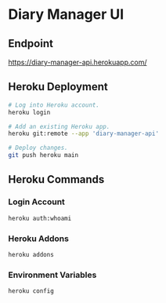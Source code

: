 # Diary Manager UI

## Endpoint

https://diary-manager-api.herokuapp.com/

## Heroku Deployment

```sh
# Log into Heroku account.
heroku login

# Add an existing Heroku app.
heroku git:remote --app 'diary-manager-api'

# Deploy changes.
git push heroku main
```

## Heroku Commands

### Login Account

```sh
heroku auth:whoami
```

### Heroku Addons

```sh
heroku addons
```

### Environment Variables

```sh
heroku config
```
